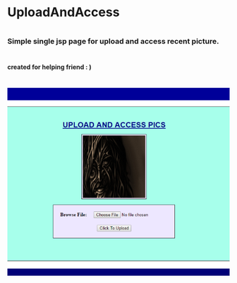 # UploadAndAccess
#
### Simple single jsp page for upload and access recent picture.
#
#### created for helping friend : )
#
![ScreenShot](https://github.com/Deepak5j/UploadAndAccess/blob/master/scrShot.PNG "ScreenShot")

